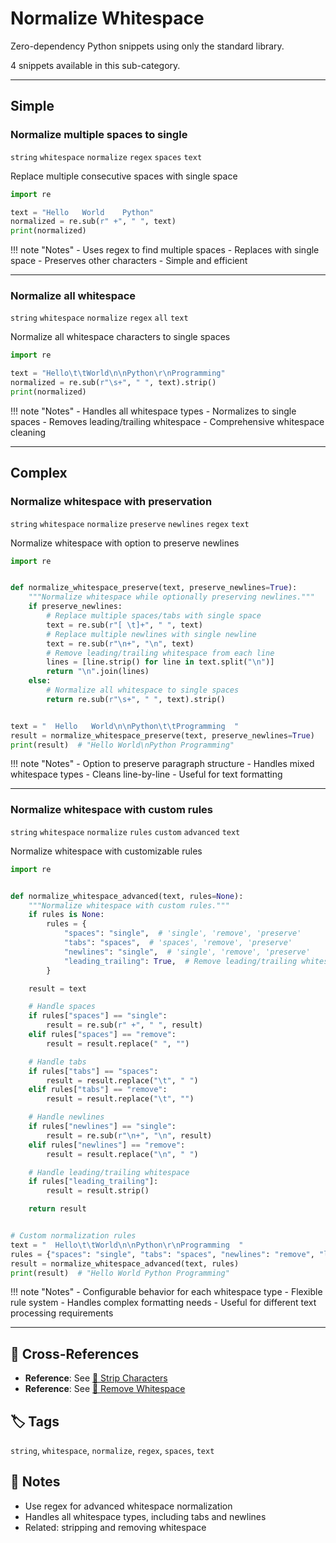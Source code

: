 # Normalize Whitespace

Zero-dependency Python snippets using only the standard library.

4 snippets available in this sub-category.

---

## Simple

###  Normalize multiple spaces to single

`string` `whitespace` `normalize` `regex` `spaces` `text`

Replace multiple consecutive spaces with single space

```python
import re

text = "Hello   World    Python"
normalized = re.sub(r" +", " ", text)
print(normalized)
```

!!! note "Notes"
    - Uses regex to find multiple spaces
    - Replaces with single space
    - Preserves other characters
    - Simple and efficient

<hr class="snippet-divider">

### Normalize all whitespace

`string` `whitespace` `normalize` `regex` `all` `text`

Normalize all whitespace characters to single spaces

```python
import re

text = "Hello\t\tWorld\n\nPython\r\nProgramming"
normalized = re.sub(r"\s+", " ", text).strip()
print(normalized)
```

!!! note "Notes"
    - Handles all whitespace types
    - Normalizes to single spaces
    - Removes leading/trailing whitespace
    - Comprehensive whitespace cleaning

<hr class="snippet-divider">

## Complex

###  Normalize whitespace with preservation

`string` `whitespace` `normalize` `preserve` `newlines` `regex` `text`

Normalize whitespace with option to preserve newlines

```python
import re


def normalize_whitespace_preserve(text, preserve_newlines=True):
    """Normalize whitespace while optionally preserving newlines."""
    if preserve_newlines:
        # Replace multiple spaces/tabs with single space
        text = re.sub(r"[ \t]+", " ", text)
        # Replace multiple newlines with single newline
        text = re.sub(r"\n+", "\n", text)
        # Remove leading/trailing whitespace from each line
        lines = [line.strip() for line in text.split("\n")]
        return "\n".join(lines)
    else:
        # Normalize all whitespace to single spaces
        return re.sub(r"\s+", " ", text).strip()


text = "  Hello   World\n\nPython\t\tProgramming  "
result = normalize_whitespace_preserve(text, preserve_newlines=True)
print(result)  # "Hello World\nPython Programming"
```

!!! note "Notes"
    - Option to preserve paragraph structure
    - Handles mixed whitespace types
    - Cleans line-by-line
    - Useful for text formatting

<hr class="snippet-divider">

### Normalize whitespace with custom rules

`string` `whitespace` `normalize` `rules` `custom` `advanced` `text`

Normalize whitespace with customizable rules

```python
import re


def normalize_whitespace_advanced(text, rules=None):
    """Normalize whitespace with custom rules."""
    if rules is None:
        rules = {
            "spaces": "single",  # 'single', 'remove', 'preserve'
            "tabs": "spaces",  # 'spaces', 'remove', 'preserve'
            "newlines": "single",  # 'single', 'remove', 'preserve'
            "leading_trailing": True,  # Remove leading/trailing whitespace
        }

    result = text

    # Handle spaces
    if rules["spaces"] == "single":
        result = re.sub(r" +", " ", result)
    elif rules["spaces"] == "remove":
        result = result.replace(" ", "")

    # Handle tabs
    if rules["tabs"] == "spaces":
        result = result.replace("\t", " ")
    elif rules["tabs"] == "remove":
        result = result.replace("\t", "")

    # Handle newlines
    if rules["newlines"] == "single":
        result = re.sub(r"\n+", "\n", result)
    elif rules["newlines"] == "remove":
        result = result.replace("\n", " ")

    # Handle leading/trailing whitespace
    if rules["leading_trailing"]:
        result = result.strip()

    return result


# Custom normalization rules
text = "  Hello\t\tWorld\n\nPython\r\nProgramming  "
rules = {"spaces": "single", "tabs": "spaces", "newlines": "remove", "leading_trailing": True}
result = normalize_whitespace_advanced(text, rules)
print(result)  # "Hello World Python Programming"
```

!!! note "Notes"
    - Configurable behavior for each whitespace type
    - Flexible rule system
    - Handles complex formatting needs
    - Useful for different text processing requirements

<hr class="snippet-divider">

## 🔗 Cross-References

- **Reference**: See [📂 Strip Characters](./strip_chars.md)
- **Reference**: See [📂 Remove Whitespace](./remove_whitespace.md)

## 🏷️ Tags

`string`, `whitespace`, `normalize`, `regex`, `spaces`, `text`

## 📝 Notes

- Use regex for advanced whitespace normalization
- Handles all whitespace types, including tabs and newlines
- Related: stripping and removing whitespace
